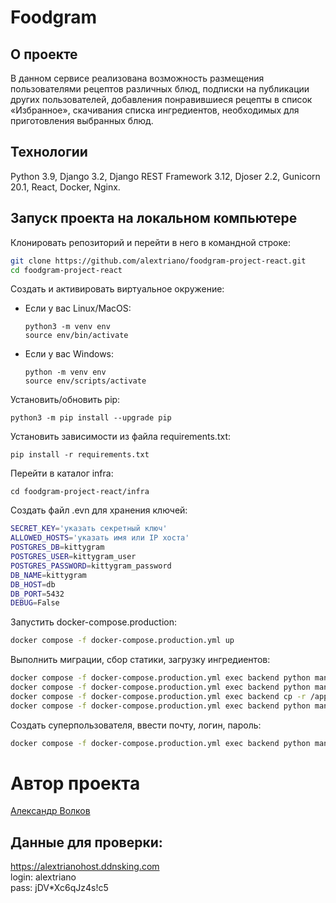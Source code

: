 # Foodgram

## О проекте

В данном сервисе реализована возможность размещения пользователями рецептов различных блюд, подписки на публикации других пользователей, добавления понравившиеся рецепты в список «Избранное», скачивания списка ингредиентов, необходимых для приготовления выбранных блюд.

## Технологии

Python 3.9, Django 3.2, Django REST Framework 3.12, Djoser 2.2, Gunicorn 20.1, React, Docker, Nginx.

## Запуск проекта на локальном компьютере

Клонировать репозиторий и перейти в него в командной строке:
```bash
git clone https://github.com/alextriano/foodgram-project-react.git
cd foodgram-project-react
```
Cоздать и активировать виртуальное окружение:
* Если у вас Linux/MacOS:
    
    ```
    python3 -m venv env
    source env/bin/activate
    ```
* Если у вас Windows:
    
    ```
    python -m venv env
    source env/scripts/activate
    ```
Установить/обновить pip:
```
python3 -m pip install --upgrade pip
```
Установить зависимости из файла requirements.txt:
```
pip install -r requirements.txt
```
Перейти в каталог infra:
```
cd foodgram-project-react/infra
```
Создать файл .evn для хранения ключей:
```bash
SECRET_KEY='указать секретный ключ'
ALLOWED_HOSTS='указать имя или IP хоста'
POSTGRES_DB=kittygram
POSTGRES_USER=kittygram_user
POSTGRES_PASSWORD=kittygram_password
DB_NAME=kittygram
DB_HOST=db
DB_PORT=5432
DEBUG=False
```
Запустить docker-compose.production:
```bash
docker compose -f docker-compose.production.yml up
```
Выполнить миграции, сбор статики, загрузку ингредиентов:
```bash
docker compose -f docker-compose.production.yml exec backend python manage.py migrate
docker compose -f docker-compose.production.yml exec backend python manage.py collectstatic
docker compose -f docker-compose.production.yml exec backend cp -r /app/collected_static/. /static/static/
docker compose -f docker-compose.production.yml exec backend python manage.py import
```
Создать суперпользователя, ввести почту, логин, пароль:
```bash
docker compose -f docker-compose.production.yml exec backend python manage.py createsuperuser
```
# Автор проекта
[Александр Волков](https://github.com/alextriano)
## Данные для проверки:
https://alextrianohost.ddnsking.com  
login: 
alextriano  
pass: 
jDV*Xc6qJz4s!c5